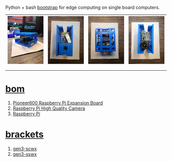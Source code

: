 Python + bash <a href="https://github.com/kamangir/blue-sbc">bootstrap</a> for edge computing on single board computers.

| [![image](../images/eye_hq-1.jpg)](https://raw.githubusercontent.com/kamangir/blue-bracket/main/images/eye_hq-1.jpg) | [![image](../images/eye_hq-2.jpg)](https://raw.githubusercontent.com/kamangir/blue-bracket/main/images/eye_hq-2.jpg) | [![image](../images/eye_hq-3.jpg)](https://raw.githubusercontent.com/kamangir/blue-bracket/main/images/eye_hq-3.jpg) | [![image](../images/eye_hq-4.jpg)](https://raw.githubusercontent.com/kamangir/blue-bracket/main/images/eye_hq-4.jpg) |
| --- | --- | --- | --- |

---

# [bom](../parts.md)

1. [Pioneer600 Raspberry Pi Expansion Board](../parts.md#pioneer600-raspberry-pi-expansion-board)
1. [Raspberry Pi High Quality Camera](../parts.md#raspberry-pi-high-quality-camera)
1. [Raspberry Pi](../parts.md#raspberry-pi)

# [brackets](../brackets)

1. [gen3-scwx](../brackets/gen3-scwx/gen3-scwx.stl)
1. [gen3-sswx](../brackets/gen3-sswx/gen3-sswx.stl)

